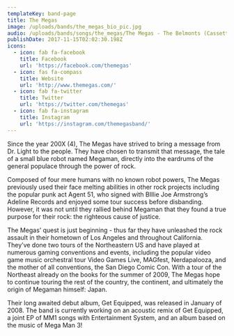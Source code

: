 ```yaml
---
templateKey: band-page
title: The Megas
image: /uploads/bands/the_megas_bio_pic.jpg
audio: /uploads/bands/songs/the_megas/The Megas - The Belmonts (Cassette EP) - 01 Bloody Tears.mp3
publishDate: 2017-11-15T02:02:30.198Z
icons:
  - icon: fab fa-facebook
    title: Facebook
    url: 'https://facebook.com/themegas'
  - icon: fas fa-compass
    title: Website
    url: 'http://www.themegas.com/'
  - icon: fab fa-twitter
    title: Twitter
    url: 'https://twitter.com/themegas'
  - icon: fab fa-instagram
    title: Instagram
    url: 'https://instagram.com/themegasband/'
---
```

Since the year 200X (4), The Megas have strived to bring a message from Dr. Light to the people. They have chosen to transmit that message, the tale of a small blue robot named Megaman, directly into the eardrums of the general populace through the power of rock.

Composed of four mere humans with no known robot powers, The Megas previously used their face melting abilities in other rock projects including the popular punk act Agent 51, who signed with BIllie Joe Armstrong’s Adeline Records and enjoyed some tour success before disbanding. However, it was not until they rallied behind Megaman that they found a true purpose for their rock: the righteous cause of justice.

The Megas’ quest is just beginning - thus far they have unleashed the rock assault in their hometown of Los Angeles and throughout California. They’ve done two tours of the Northeastern US and have played at numerous gaming conventions and events, including the popular video game music orchestral tour Video Games Live, MAGfest, Nerdapalooza, and the mother of all conventions, the San Diego Comic Con. With a tour of the Northeast already on the books for the summer of 2009, The Megas hope to continue touring the rest of the country, the continent, and ultimately the origin of Megaman himself: Japan.

Their long awaited debut album, Get Equipped, was released in January of 2008. The band is currently working on an acoustic remix of Get Equipped, a joint EP of MM1 songs with Entertainment System, and an album based on the music of Mega Man 3!
